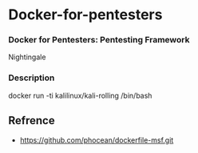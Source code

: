 # Docker-for-pentesters
### Docker for Pentesters: Pentesting Framework 
Nightingale

### Description

docker run -ti kalilinux/kali-rolling /bin/bash



## Refrence 
- https://github.com/phocean/dockerfile-msf.git